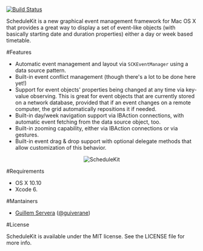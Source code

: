 [![Build Status](https://travis-ci.org/gservera/ScheduleKit.svg?branch=master)](https://travis-ci.org/gservera/ScheduleKit)
 
ScheduleKit is a new graphical event management framework for Mac OS X that provides a great way to display a set of event-like objects (with basically starting date and duration properties) either a day or week based timetable.

#Features

* Automatic event management and layout via `SCKEventManager` using a data source pattern.
* Built-in event conflict management (though there's a lot to be done here yet!)
* Support for event objects' properties being changed at any time via key-value observing. This is great for event objects that are currently stored on a network database, provided that if an event changes on a remote computer, the grid automatically repositions it if needed.
* Built-in day/week navigation support via IBAction connections, with automatic event fetching from the data source object, too.
* Built-in zooming capability, either via IBAction connections or via gestures.
* Built-in event drag & drop support with optional delegate methods that allow customization of this behavior.

 <p align="center" >
 <img style="max-width:100%" src="http://www.aurumcode.com/medcode/ScheduleKit.png" alt="ScheduleKit" title="ScheduleKit">
 </p>

#Requirements

* OS X 10.10
* Xcode 6.

#Mantainers

* [Guillem Servera](htttp://github.com/gservera) ([@guiverane](http://twitter.com/guiverane))

#License

ScheduleKit is available under the MIT license. See the LICENSE file for more info.